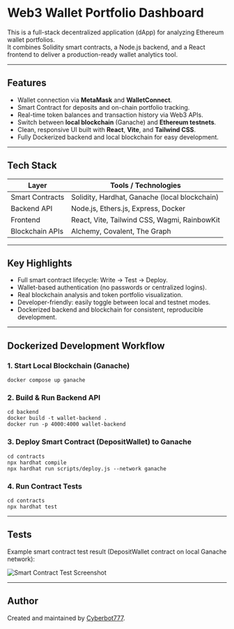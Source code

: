 
# Web3 Wallet Portfolio Dashboard

This is a full-stack decentralized application (dApp) for analyzing Ethereum wallet portfolios.  
It combines Solidity smart contracts, a Node.js backend, and a React frontend to deliver a production-ready wallet analytics tool.

---

## Features

- Wallet connection via **MetaMask** and **WalletConnect**.
- Smart Contract for deposits and on-chain portfolio tracking.
- Real-time token balances and transaction history via Web3 APIs.
- Switch between **local blockchain** (Ganache) and **Ethereum testnets**.
- Clean, responsive UI built with **React**, **Vite**, and **Tailwind CSS**.
- Fully Dockerized backend and local blockchain for easy development.

---

## Tech Stack

| Layer           | Tools / Technologies                          |
| --------------- | --------------------------------------------- |
| Smart Contracts | Solidity, Hardhat, Ganache (local blockchain) |
| Backend API     | Node.js, Ethers.js, Express, Docker           |
| Frontend        | React, Vite, Tailwind CSS, Wagmi, RainbowKit  |
| Blockchain APIs | Alchemy, Covalent, The Graph                  |

---

## Key Highlights

- Full smart contract lifecycle: Write → Test → Deploy.
- Wallet-based authentication (no passwords or centralized logins).
- Real blockchain analysis and token portfolio visualization.
- Developer-friendly: easily toggle between local and testnet modes.
- Dockerized backend and blockchain for consistent, reproducible development.

---

## Dockerized Development Workflow

### 1. Start Local Blockchain (Ganache)
```
docker compose up ganache
```

### 2. Build & Run Backend API
```
cd backend
docker build -t wallet-backend .
docker run -p 4000:4000 wallet-backend
```

### 3. Deploy Smart Contract (DepositWallet) to Ganache
```
cd contracts
npx hardhat compile
npx hardhat run scripts/deploy.js --network ganache
```

### 4. Run Contract Tests
```
cd contracts
npx hardhat test
```

---

## Tests

Example smart contract test result (DepositWallet contract on local Ganache network):

![Smart Contract Test Screenshot](docs/successful-test.png)

---

## Author

Created and maintained by [Cyberbot777](https://github.com/Cyberbot777).
